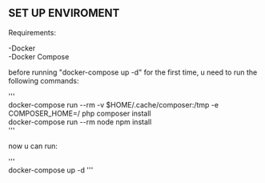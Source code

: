 ## SET UP ENVIROMENT

Requirements:

-Docker <br>
-Docker Compose

before running "docker-compose up -d" for the first time, u need to run the following commands:

'''<br>
docker-compose run --rm -v $HOME/.cache/composer:/tmp -e COMPOSER_HOME=/ php composer install <br>
docker-compose run --rm node npm install <br>
'''

now u can run:

''' <br>
docker-compose up -d
'''
